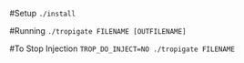#Setup
`./install`

#Running
`./tropigate FILENAME [OUTFILENAME]`

#To Stop Injection
`TROP_DO_INJECT=NO ./tropigate FILENAME`
